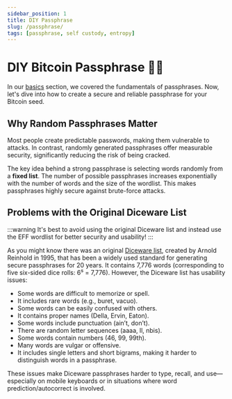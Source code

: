 ```yaml
---
sidebar_position: 1
title: DIY Passphrase
slug: /passphrase/
tags: [passphrase, self custody, entropy]
---
```


# DIY Bitcoin Passphrase 🎲🎲

In our [basics](/docs/basics/private-keys/passphrase) section, we covered the fundamentals of passphrases. Now, let's dive into how to create a secure and reliable passphrase for your Bitcoin seed.


## Why Random Passphrases Matter

Most people create predictable passwords, making them vulnerable to attacks. In contrast, randomly generated passphrases offer measurable security, significantly reducing the risk of being cracked.

The key idea behind a strong passphrase is selecting words randomly from a **fixed list**. The number of possible passphrases increases exponentially with the number of words and the size of the wordlist. This makes passphrases highly secure against brute-force attacks.


## Problems with the Original Diceware List

:::warning
It's best to avoid using the original Diceware list and instead use the EFF wordlist for better security and usability!
:::

As you might know there was an original [Diceware list](https://theworld.com/~reinhold/diceware.html), created by Arnold Reinhold in 1995, that has been a widely used standard for generating secure passphrases for 20 years. It contains 7,776 words (corresponding to five six-sided dice rolls: 6⁵ = 7,776). However, the Diceware list has usability issues:

- Some words are difficult to memorize or spell.
- It includes rare words (e.g., buret, vacuo).
- Some words can be easily confused with others.
- It contains proper names (Della, Ervin, Eaton).
- Some words include punctuation (ain’t, don’t).
- There are random letter sequences (aaaa, ll, nbis).
- Some words contain numbers (46, 99, 99th).
- Many words are vulgar or offensive.
- It includes single letters and short bigrams, making it harder to distinguish words in a passphrase.

These issues make Diceware passphrases harder to type, recall, and use—especially on mobile keyboards or in situations where word prediction/autocorrect is involved.